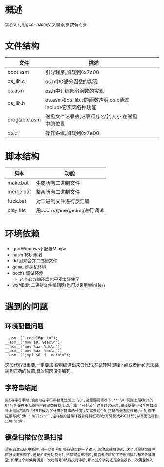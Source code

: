 # 概述
实验3,利用gcc+nasm交叉编译,参数有点多

# 文件结构

| 文件     | 描述 |   |   |   |
|----------|------|---|---|---|
| boot.asm |引导程序,加载到0x7c00|   |   |   |
| os_lib.c |os.h中C部分函数的实现|   |   |   |
| os.asm   |os.h中汇编部分函数的实现|
|os_lib.h|os.asm和os_lib.c的函数声明,os.c通过include它实现各种功能|
|progtable.asm|磁盘文件记录表,记录程序名字,大小,在磁盘中的位置|
| os.c     |操作系统,加载到0x7e00|   |   |   |

# 脚本结构
| 脚本 | 功能 |
| --- | --- |
|make.bat|生成所有二进制文件|
|merge.bat|整合所有二进制文件|
|fuck.bat|对二进制文件进行反汇编|
|play.bat|用bochs对merge.img进行调试|

# 环境依赖
- gcc Windows下配置Mingw
- nasm 16bit利器
- dd 用来合并二进制文件
- qemu 虚拟机环境
- bochs 调试环境
    - 这个交叉编译后似乎不太好使了
- wxMEdit 二进制文件编辑器(也可以采用WinHex)
# 遇到的问题

## 环境配置问题
```
__asm__(".code16gcc\n");
__asm__("mov $0, %eax\n");
__asm__("mov %ax, %ds\n");
__asm__("mov %ax, %es\n");
__asm__("jmpl $0, $__main\n");
```
这段代码很重要,一定要加,否则编译出来的代码,在跳转时(遇到call或者jmp)无法跳转到正确的位置,具体原因没有细究.

## 字符串结尾

    用C写字符串时,会自动在字符串结尾处加上'\0',这里要说明以下,**'\0'实则上是8bit的0**;但是在用汇编写字符串类数据,比如`db "Hello"`这样的代码时,编译器是不会帮你自动补上结尾的0的,很多时候为了计算字符串的长度我又需要这个0,正确的做法应该是db 0,而不应该写成`db "Hello\n"`,这样做的话编译器会将斜杠和0分开转换成ASCII码,从而无法得到正确的结果.

## 键盘扫描仅仅是扫描
    调用BIOS16H中断时,对于功能号0,等待键盘的一个输入,取得后就放进AL,这个时候键盘缓冲区就没有东西了.但是如果是功能号1,扫描键盘缓冲区,键盘缓冲区的字符被扫描后却不会被清空,如果这个时候再调用一次功能号0然后执行中断,那么这个字符还是会被视作一次键盘输入.
